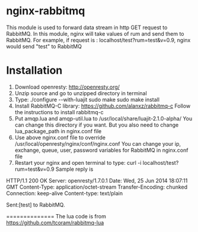 nginx-rabbitmq
==============
This module is used to forward data stream in http GET request to RabbitMQ. In this module, nginx will take values of rum and send them to RabbitMQ.
For example, if request is : localhost/test?rum=test&v=0.9, nginx would send "test" to RabbitMQ

Installation
============
1. Download openresty: http://openresty.org/
2. Unzip source and go to unzipped directory in terminal
3. Type:	./configure --with-luajit
		sudo make
		sudo make install
4. Install RabbitMQ-C library: https://github.com/alanxz/rabbitmq-c
   Follow the instructions to install rabbitmq-c
5. Put amqp.lua and amqp-util.lua to /usr/local/share/luajit-2.1.0-alpha/
   You can change this directory if you want. But you also need to change lua_package_path in nginx.conf file
6. Use above nginx.conf file to override /usr/local/openresty/nginx/conf/nginx.conf
   You can change your ip, exchange, queue, user, password variables for RabbitMQ in nginx.conf file
7. Restart your nginx and open terminal to type: curl -i localhost/test?rum=test&v=0.9
   Sample reply is

HTTP/1.1 200 OK
Server: openresty/1.7.0.1
Date: Wed, 25 Jun 2014 18:07:11 GMT
Content-Type: application/octet-stream
Transfer-Encoding: chunked
Connection: keep-alive
Content-type: text/plain

Sent:[test] to RabbitMQ.




==============
The lua code is from https://github.com/tcoram/rabbitmq-lua
